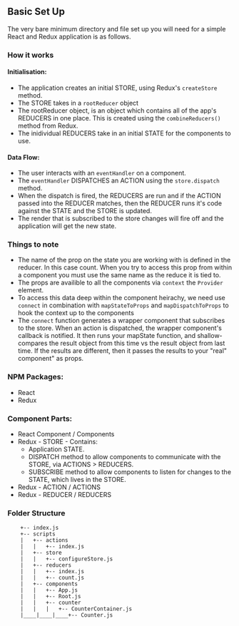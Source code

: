 ## Basic Set Up

The very bare minimum directory and file set up you will need for a simple React and Redux application is as follows.


### How it works

#### Initialisation:
*   The application creates an initial STORE, using Redux's `createStore` method.
*   The STORE takes in a `rootReducer` object
*   The rootReducer object, is an object which contains all of the app's REDUCERS in one place. This is created using the `combineReducers()` method from Redux.
*   The inidividual REDUCERS take in an initial STATE for the components to use.

#### Data Flow:

*   The user interacts with an `eventHandler` on a component.
*   The `eventHandler` DISPATCHES an ACTION using the `store.dispatch` method.
*   When the dispatch is fired, the REDUCERS are run and if the ACTION passed into the REDUCER matches, then the REDUCER runs it's code against the STATE and the STORE is updated.
*   The render that is subscribed to the store changes will fire off and the application will get the new state.

### Things to note

*   The name of the prop on the state you are working with is defined in the reducer. In this case count. When you try to access this prop from within a component you must use the same name as the reduce it is tied to.
*   The props are availible to all the components via `context` the `Provider` element.
*   To access this data deep within the component heirachy, we need use `connect` in combination with `mapStateToProps` and `mapDispatchToProps` to hook the context up to the components
*   The `connect` function generates a wrapper component that subscribes to the store. When an action is dispatched, the wrapper component's callback is notified. It then runs your mapState function, and shallow-compares the result object from this time vs the result object from last time. If the results are different, then it passes the results to your "real" component" as props.

### NPM Packages:
- React
- Redux

### Component Parts:
- React Component / Components
- Redux - STORE - Contains:
	*   Application STATE.
	*   DISPATCH method to allow components to communicate with the STORE, via ACTIONS > REDUCERS.
	*   SUBSCRIBE method to allow components to listen for changes to the STATE, which lives in the STORE.
- Redux - ACTION / ACTIONS
- Redux - REDUCER / REDUCERS

### Folder Structure

		+-- index.js
		+-- scripts
		|	+-- actions
		|	|	+-- index.js
		|	+-- store
		|	|	+-- configureStore.js
		|	+-- reducers
		|	|	+-- index.js
		|	|	+-- count.js
		|	+-- components
		|	|	+-- App.js
		|	|	+-- Root.js
		|	|	+-- counter
		|	|	|	+-- CounterContainer.js
		|____|____|____+-- Counter.js